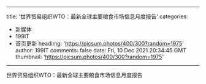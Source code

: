 
---
title: '世界贸易组织WTO：最新全球主要粮食市场信息月度报告'
categories: 
 - 新媒体
 - 199IT
 - 首页更新
headimg: 'https://picsum.photos/400/300?random=1975'
author: 199IT
comments: false
date: Fri, 10 Dec 2021 20:34:45 GMT
thumbnail: 'https://picsum.photos/400/300?random=1975'
---

<div>   
世界贸易组织WTO：最新全球主要粮食市场信息月度报告  
</div>
            